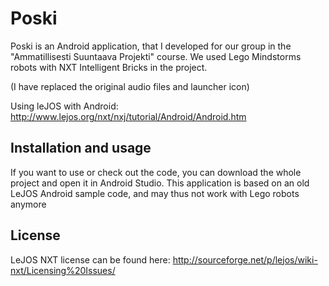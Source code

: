 # Poski

Poski is an Android application, that I developed for our group in the "Ammatillisesti Suuntaava Projekti" course.
We used Lego Mindstorms robots with NXT Intelligent Bricks in the project.

(I have replaced the original audio files and launcher icon)

Using leJOS with Android:
http://www.lejos.org/nxt/nxj/tutorial/Android/Android.htm


## Installation and usage

If you want to use or check out the code, you can download the whole project and open it in Android Studio.
This application is based on an old LeJOS Android sample code, and may thus not work with Lego robots anymore


## License

LeJOS NXT license can be found here:
http://sourceforge.net/p/lejos/wiki-nxt/Licensing%20Issues/
